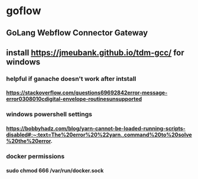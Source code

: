 # goflow

## GoLang Webflow Connector Gateway

## install https://jmeubank.github.io/tdm-gcc/ for windows

### helpful if ganache doesn't work after intstall 
#### https://stackoverflow.com/questions69692842error-message-error0308010cdigital-envelope-routinesunsupported

### windows powershell settings 
#### https://bobbyhadz.com/blog/yarn-cannot-be-loaded-running-scripts-disabled#:~:text=The%20error%20%22yarn.,command%20to%20solve%20the%20error.

### docker permissions
#### sudo chmod 666 /var/run/docker.sock